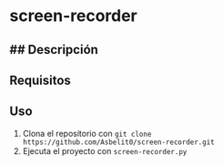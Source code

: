 # screen-recorder

## ## Descripción

## Requisitos

## Uso
1. Clona el repositorio con `git clone https://github.com/Asbelit0/screen-recorder.git`
3. Ejecuta el proyecto con `screen-recorder.py`
